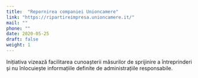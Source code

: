 ```yaml
---
title:  "Repornirea companiei Unioncamere"
link: "https://ripartireimpresa.unioncamere.it/"
mail: ""
phone: ""
date: 2020-05-25
draft: false
weight: 1
---
```


Inițiativa vizează facilitarea cunoașterii măsurilor de sprijinire a întreprinderi și nu înlocuiește informațiile definite de administrațiile responsabile.
